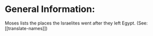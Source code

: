 # General Information:

Moses lists the places the Israelites went after they left Egypt. (See: [[translate-names]])